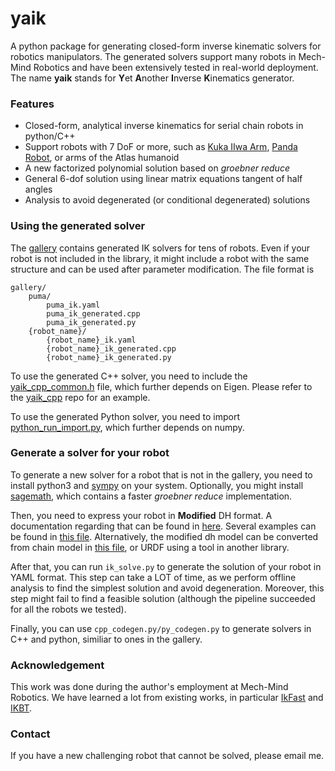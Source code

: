 # yaik

A python package for generating closed-form inverse kinematic solvers for robotics manipulators. The generated solvers support many robots in Mech-Mind Robotics and have been extensively tested in real-world deployment. The name **yaik** stands for **Y**et **A**nother **I**nverse **K**inematics generator.

### Features

- Closed-form, analytical inverse kinematics for serial chain robots in python/C++
- Support robots with 7 DoF or more, such as [Kuka IIwa Arm](./gallery/kuka_iiwa), [Panda Robot](./gallery/franka_panda), or arms of the Atlas humanoid
- A new factorized polynomial solution based on *groebner reduce*
- General 6-dof solution using linear matrix equations tangent of half angles
- Analysis to avoid degenerated (or conditional degenerated) solutions

### Using the generated solver

The [gallery](./gallery) contains generated IK solvers for tens of robots. Even if your robot is not included in the library, it might include a robot with the same structure and can be used after parameter modification. The file format is

```
gallery/
    puma/
        puma_ik.yaml
        puma_ik_generated.cpp
        puma_ik_generated.py
    {robot_name}/
        {robot_name}_ik.yaml
        {robot_name}_ik_generated.cpp
        {robot_name}_ik_generated.py
```

To use the generated C++ solver, you need to include the [yaik_cpp_common.h](./yaik_cpp_common.h) file, which further depends on Eigen. Please refer to the [yaik_cpp](https://github.com/weigao95/yaik_cpp) repo for an example.

To use the generated Python solver, you need to import [python_run_import.py](./python_run_import.py), which further depends on numpy.

### Generate a solver for your robot

To generate a new solver for a robot that is not in the gallery, you need to install python3 and [sympy](https://github.com/sympy/sympy/wiki/Download-Installation) on your system. Optionally, you might install [sagemath](https://www.sagemath.org/index.html), which contains a faster *groebner reduce* implementation.

Then, you need to express your robot in **Modified** DH format. A documentation regarding that can be found in [here](./docs/modified_dh.md). Several examples can be found in [this file](./fk/robot_models.py). Alternatively, the modified dh model can be converted from chain model in [this file](./fk/chain_models.py), or URDF using a tool in another library.

After that, you can run `ik_solve.py` to generate the solution of your robot in YAML format. This step can take a LOT of time, as we perform offline analysis to find the simplest solution and avoid degeneration. Moreover, this step might fail to find a feasible solution (although the pipeline succeeded for all the robots we tested).

Finally, you can use `cpp_codegen.py/py_codegen.py` to generate solvers in C++ and python, similiar to ones in the gallery.

### Acknowledgement

This work was done during the author's employment at Mech-Mind Robotics. We have learned a lot from existing works, in particular [IkFast](https://github.com/rdiankov/openrave) and [IKBT](https://github.com/uw-biorobotics/IKBT).

### Contact

If you have a new challenging robot that cannot be solved, please email me.
